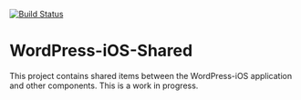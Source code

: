 [![Build Status](https://travis-ci.org/wordpress-mobile/WordPress-Shared-iOS.svg?branch=develop)](https://travis-ci.org/wordpress-mobile/WordPress-Shared-iOS)

WordPress-iOS-Shared
======================

This project contains shared items between the WordPress-iOS application and other components.  This is a work in progress.
